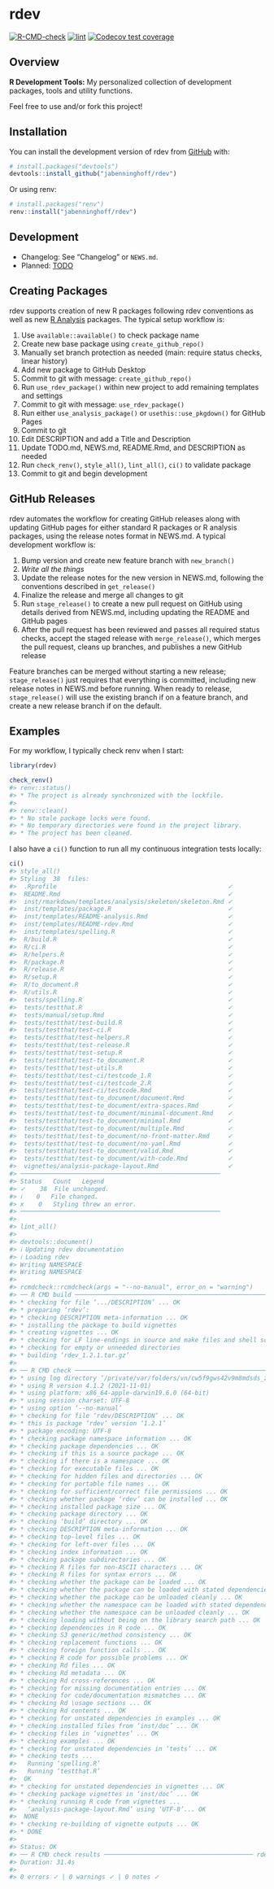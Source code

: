 
<!-- README.md is generated from README.Rmd. Please edit that file -->

# rdev

<!-- badges: start -->

[![R-CMD-check](https://github.com/jabenninghoff/rdev/workflows/R-CMD-check/badge.svg)](https://github.com/jabenninghoff/rdev/actions)
[![lint](https://github.com/jabenninghoff/rdev/workflows/lint/badge.svg)](https://github.com/jabenninghoff/rdev/actions)
[![Codecov test
coverage](https://codecov.io/gh/jabenninghoff/rdev/branch/main/graph/badge.svg)](https://app.codecov.io/gh/jabenninghoff/rdev?branch=main)
<!-- badges: end -->

## Overview

**R Development Tools:** My personalized collection of development
packages, tools and utility functions.

Feel free to use and/or fork this project!

## Installation

You can install the development version of rdev from
[GitHub](https://github.com/) with:

``` r
# install.packages("devtools")
devtools::install_github("jabenninghoff/rdev")
```

Or using renv:

``` r
# install.packages("renv")
renv::install("jabenninghoff/rdev")
```

## Development

-   Changelog: See “Changelog” or `NEWS.md`.
-   Planned: [TODO](TODO.md)

## Creating Packages

rdev supports creation of new R packages following rdev conventions as
well as new [R
Analysis](https://jabenninghoff.github.io/rdev/articles/analysis-package-layout.html)
packages. The typical setup workflow is:

1.  Use `available::available()` to check package name
2.  Create new base package using `create_github_repo()`
3.  Manually set branch protection as needed (main: require status
    checks, linear history)
4.  Add new package to GitHub Desktop
5.  Commit to git with message: `create_github_repo()`
6.  Run `use_rdev_package()` within new project to add remaining
    templates and settings
7.  Commit to git with message: `use_rdev_package()`
8.  Run either `use_analysis_package()` or `usethis::use_pkgdown()` for
    GitHub Pages
9.  Commit to git
10. Edit DESCRIPTION and add a Title and Description
11. Update TODO.md, NEWS.md, README.Rmd, and DESCRIPTION as needed
12. Run `check_renv()`, `style_all()`, `lint_all()`, `ci()` to validate
    package
13. Commit to git and begin development

## GitHub Releases

rdev automates the workflow for creating GitHub releases along with
updating GitHub pages for either standard R packages or R analysis
packages, using the release notes format in NEWS.md. A typical
development workflow is:

1.  Bump version and create new feature branch with `new_branch()`
2.  *Write all the things*
3.  Update the release notes for the new version in NEWS.md, following
    the conventions described in `get_release()`
4.  Finalize the release and merge all changes to git
5.  Run `stage_release()` to create a new pull request on GitHub using
    details derived from NEWS.md, including updating the README and
    GitHub pages
6.  After the pull request has been reviewed and passes all required
    status checks, accept the staged release with `merge_release()`,
    which merges the pull request, cleans up branches, and publishes a
    new GitHub release

Feature branches can be merged without starting a new release;
`stage_release()` just requires that everything is committed, including
new release notes in NEWS.md before running. When ready to release,
`stage_release()` will use the existing branch if on a feature branch,
and create a new release branch if on the default.

## Examples

For my workflow, I typically check renv when I start:

``` r
library(rdev)

check_renv()
#> renv::status()
#> * The project is already synchronized with the lockfile.
#> 
#> renv::clean()
#> * No stale package locks were found.
#> * No temporary directories were found in the project library.
#> * The project has been cleaned.
```

I also have a `ci()` function to run all my continuous integration tests
locally:

``` r
ci()
#> style_all()
#> Styling  38  files:
#>  .Rprofile                                               ✓ 
#>  README.Rmd                                              ✓ 
#>  inst/rmarkdown/templates/analysis/skeleton/skeleton.Rmd ✓ 
#>  inst/templates/package.R                                ✓ 
#>  inst/templates/README-analysis.Rmd                      ✓ 
#>  inst/templates/README-rdev.Rmd                          ✓ 
#>  inst/templates/spelling.R                               ✓ 
#>  R/build.R                                               ✓ 
#>  R/ci.R                                                  ✓ 
#>  R/helpers.R                                             ✓ 
#>  R/package.R                                             ✓ 
#>  R/release.R                                             ✓ 
#>  R/setup.R                                               ✓ 
#>  R/to_document.R                                         ✓ 
#>  R/utils.R                                               ✓ 
#>  tests/spelling.R                                        ✓ 
#>  tests/testthat.R                                        ✓ 
#>  tests/manual/setup.Rmd                                  ✓ 
#>  tests/testthat/test-build.R                             ✓ 
#>  tests/testthat/test-ci.R                                ✓ 
#>  tests/testthat/test-helpers.R                           ✓ 
#>  tests/testthat/test-release.R                           ✓ 
#>  tests/testthat/test-setup.R                             ✓ 
#>  tests/testthat/test-to_document.R                       ✓ 
#>  tests/testthat/test-utils.R                             ✓ 
#>  tests/testthat/test-ci/testcode_1.R                     ✓ 
#>  tests/testthat/test-ci/testcode_2.R                     ✓ 
#>  tests/testthat/test-ci/testcode.Rmd                     ✓ 
#>  tests/testthat/test-to_document/document.Rmd            ✓ 
#>  tests/testthat/test-to_document/extra-spaces.Rmd        ✓ 
#>  tests/testthat/test-to_document/minimal-document.Rmd    ✓ 
#>  tests/testthat/test-to_document/minimal.Rmd             ✓ 
#>  tests/testthat/test-to_document/multiple.Rmd            ✓ 
#>  tests/testthat/test-to_document/no-front-matter.Rmd     ✓ 
#>  tests/testthat/test-to_document/no-yaml.Rmd             ✓ 
#>  tests/testthat/test-to_document/valid.Rmd               ✓ 
#>  tests/testthat/test-to_document/with-code.Rmd           ✓ 
#>  vignettes/analysis-package-layout.Rmd                   ✓ 
#> ───────────────────────────────────────────────────────
#> Status   Count   Legend 
#> ✓    38  File unchanged.
#> ℹ    0   File changed.
#> x    0   Styling threw an error.
#> ───────────────────────────────────────────────────────
#> 
#> lint_all()
#> 
#> devtools::document()
#> ℹ Updating rdev documentation
#> ℹ Loading rdev
#> Writing NAMESPACE
#> Writing NAMESPACE
#> 
#> rcmdcheck::rcmdcheck(args = "--no-manual", error_on = "warning")
#> ── R CMD build ─────────────────────────────────────────────────────────────────
#> * checking for file ‘.../DESCRIPTION’ ... OK
#> * preparing ‘rdev’:
#> * checking DESCRIPTION meta-information ... OK
#> * installing the package to build vignettes
#> * creating vignettes ... OK
#> * checking for LF line-endings in source and make files and shell scripts
#> * checking for empty or unneeded directories
#> * building ‘rdev_1.2.1.tar.gz’
#> 
#> ── R CMD check ─────────────────────────────────────────────────────────────────
#> * using log directory ‘/private/var/folders/vn/cw5f9gws42v9m8mdsds_zbl00000gp/T/RtmpF7pWgr/file128bf5dd2a280/rdev.Rcheck’
#> * using R version 4.1.2 (2021-11-01)
#> * using platform: x86_64-apple-darwin19.6.0 (64-bit)
#> * using session charset: UTF-8
#> * using option ‘--no-manual’
#> * checking for file ‘rdev/DESCRIPTION’ ... OK
#> * this is package ‘rdev’ version ‘1.2.1’
#> * package encoding: UTF-8
#> * checking package namespace information ... OK
#> * checking package dependencies ... OK
#> * checking if this is a source package ... OK
#> * checking if there is a namespace ... OK
#> * checking for executable files ... OK
#> * checking for hidden files and directories ... OK
#> * checking for portable file names ... OK
#> * checking for sufficient/correct file permissions ... OK
#> * checking whether package ‘rdev’ can be installed ... OK
#> * checking installed package size ... OK
#> * checking package directory ... OK
#> * checking ‘build’ directory ... OK
#> * checking DESCRIPTION meta-information ... OK
#> * checking top-level files ... OK
#> * checking for left-over files ... OK
#> * checking index information ... OK
#> * checking package subdirectories ... OK
#> * checking R files for non-ASCII characters ... OK
#> * checking R files for syntax errors ... OK
#> * checking whether the package can be loaded ... OK
#> * checking whether the package can be loaded with stated dependencies ... OK
#> * checking whether the package can be unloaded cleanly ... OK
#> * checking whether the namespace can be loaded with stated dependencies ... OK
#> * checking whether the namespace can be unloaded cleanly ... OK
#> * checking loading without being on the library search path ... OK
#> * checking dependencies in R code ... OK
#> * checking S3 generic/method consistency ... OK
#> * checking replacement functions ... OK
#> * checking foreign function calls ... OK
#> * checking R code for possible problems ... OK
#> * checking Rd files ... OK
#> * checking Rd metadata ... OK
#> * checking Rd cross-references ... OK
#> * checking for missing documentation entries ... OK
#> * checking for code/documentation mismatches ... OK
#> * checking Rd \usage sections ... OK
#> * checking Rd contents ... OK
#> * checking for unstated dependencies in examples ... OK
#> * checking installed files from ‘inst/doc’ ... OK
#> * checking files in ‘vignettes’ ... OK
#> * checking examples ... OK
#> * checking for unstated dependencies in ‘tests’ ... OK
#> * checking tests ...
#>   Running ‘spelling.R’
#>   Running ‘testthat.R’
#>  OK
#> * checking for unstated dependencies in vignettes ... OK
#> * checking package vignettes in ‘inst/doc’ ... OK
#> * checking running R code from vignettes ...
#>   ‘analysis-package-layout.Rmd’ using ‘UTF-8’... OK
#>  NONE
#> * checking re-building of vignette outputs ... OK
#> * DONE
#> 
#> Status: OK
#> ── R CMD check results ───────────────────────────────────────── rdev 1.2.1 ────
#> Duration: 31.4s
#> 
#> 0 errors ✓ | 0 warnings ✓ | 0 notes ✓
```
